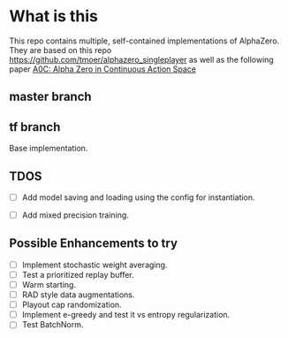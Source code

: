 # What is this
This repo contains multiple, self-contained implementations of AlphaZero. 
They are based on this repo https://github.com/tmoer/alphazero_singleplayer
as well as the following paper [A0C: Alpha Zero in Continuous Action Space](https://arxiv.org/pdf/1805.09613.pdf)

## master branch

## tf branch
Base implementation.  

## TDOS
- [ ] Add  model saving and loading using the config for instantiation.  
- [ ] Add mixed precision training.  


## Possible Enhancements to try
- [ ] Implement stochastic weight averaging.  
- [ ] Test a prioritized replay buffer.  
- [ ] Warm starting.  
- [ ] RAD style data augmentations.  
- [ ] Playout cap randomization.  
- [ ] Implement e-greedy and test it vs entropy regularization.  
- [ ] Test BatchNorm.  
